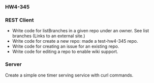 ### HW4-345

### REST Client

* Write code for listBranches in a given repo under an owner. See list branches (Links to an external site.)
* Write code for create a new repo: made a test-hw4-345 repo.
* Write code for creating an issue  for an existing repo.
* Write code for editing a repo to enable wiki support.

### Server 

Create a simple one timer serving service with curl commands.
